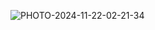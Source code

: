 ![PHOTO-2024-11-22-02-21-34](https://github.com/user-attachments/assets/2a3b7b4a-d0f8-4e24-8be6-a2a83cb3190d)
